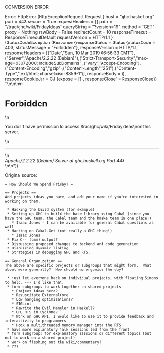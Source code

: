 CONVERSION ERROR

Error: HttpError (HttpExceptionRequest Request {
  host                 = "ghc.haskell.org"
  port                 = 443
  secure               = True
  requestHeaders       = []
  path                 = "/trac/ghc/wiki/FridayIdeas"
  queryString          = "?version=19"
  method               = "GET"
  proxy                = Nothing
  rawBody              = False
  redirectCount        = 10
  responseTimeout      = ResponseTimeoutDefault
  requestVersion       = HTTP/1.1
}
 (StatusCodeException (Response {responseStatus = Status {statusCode = 403, statusMessage = "Forbidden"}, responseVersion = HTTP/1.1, responseHeaders = [("Date","Sun, 10 Mar 2019 06:56:33 GMT"),("Server","Apache/2.2.22 (Debian)"),("Strict-Transport-Security","max-age=63072000; includeSubDomains"),("Vary","Accept-Encoding"),("Content-Encoding","gzip"),("Content-Length","251"),("Content-Type","text/html; charset=iso-8859-1")], responseBody = (), responseCookieJar = CJ {expose = []}, responseClose' = ResponseClose}) "<!DOCTYPE HTML PUBLIC \"-//IETF//DTD HTML 2.0//EN\">\n<html><head>\n<title>403 Forbidden</title>\n</head><body>\n<h1>Forbidden</h1>\n<p>You don't have permission to access /trac/ghc/wiki/FridayIdeas\non this server.</p>\n<hr>\n<address>Apache/2.2.22 (Debian) Server at ghc.haskell.org Port 443</address>\n</body></html>\n"))

Original source:

```trac
= How Should We Spend Friday? =

== Projects ==
Add projects ideas you have, and add your name if you're interested in working on them.

 * Hacking the build system (for example)
 * Setting up GHC to build the base library using Cabal (since you have the GHC team, the Cabal team and the hmake team in one place!)
   * Isaac Jones - I can be available for general Cabal questions as well.
 * Hacking on Cabal-Get (not really a GHC thing!)
   * Isaac Jones
 * Fix C-- (cmm) output?
 * Discussing proposed changes to backend and code generation
 * Discussing dynamic linking
 * Strategies in debugging GHC and RTS.

== General Organization ==
The above are specific projects or subgroups that might form.  What about more generally?  How should we organise the day?

 * just let everyone hack on individual projects, with floating Simons to help. --- I'd like that.
 * form subgroups to work together on shared projects
   * Project ideas here?
   * Resuscitate ExternalCore
   * Low hanging optimizations?
   * STGLint
   * Rewrite the Evil Mangler in Haskell?
   * GHC RTS in Cyclone?
   * Work on GHC API, I would like to use it to provide feedback and interactivity to programmers
   * Hook a multithreaded memory manager into the RTS
 * have more explanatory talk sessions led from the front
 * form subgroups for explanatory sessions on different topics (but not to work on a shared project)
 * work on fleshing out the wiki/commentary?
 * ???
```
